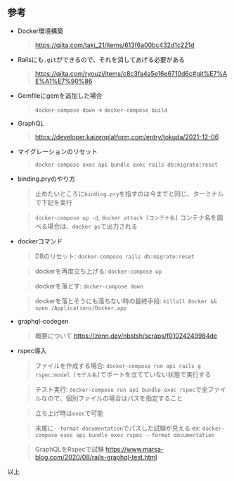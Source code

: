## 参考

* Docker環境構築

  > https://qiita.com/taki_21/items/613f6a00bc432d1c221d
  

* Railsにも`.git`ができるので、それを消してあげる必要がある

  > https://qiita.com/ryouzi/items/c8c3fa4a5e16e6710d6c#git%E7%AE%A1%E7%90%86


* Gemfileにgemを追加した場合

  > `docker-compose down` -> `docker-compose build`


* GraphQL

  > https://developer.kaizenplatform.com/entry/tokuda/2021-12-06


* マイグレーションのリセット

  > `docker-compose exec api bundle exec rails db:migrate:reset`


* binding.pryのやり方

  > 止めたいところに`binding.pry`を指すのは今までと同じ、ターミナルで下記を実行
  
  > `docker-compose up -d`, `docker attach [コンテナ名]` コンテナ名を調べる場合は、`docker ps`で出力される


* dockerコマンド

  > DBのリセット: `docker-compose rails db:migrate:reset`

  > dockerを再度立ち上げる: `docker-compose up`

  > dockerを落とす: `docker-compose down`

  > dockerを落とそうにも落ちない時の最終手段: `killall Docker && open /Applications/Docker.app`


* graphql-codegen

  > 概要について https://zenn.dev/nbstsh/scraps/f01024249984de


* rspec導入

  > ファイルを作成する場合: `docker-compose run api rails g rspec:model [モデル名]`でポートを立てていない状態で実行する

  > テスト実行: `docker-compose run api bundle exec rspec`で全ファイルなので、個別ファイルの場合はパスを指定すること

  > 立ち上げ時は`exec`で可能

  > 末尾に`--format documentation`でパスした試験が見える ex: `docker-compose exec api bundle exec rspec --format documentation`

  > GraphQLをRspecで試験 https://www.marsa-blog.com/2020/08/rails-graphql-test.html

以上

